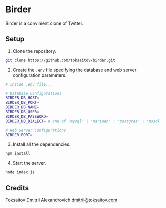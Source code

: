 Birder
======

Birder is a convinient clone of Twitter.

## Setup

1. Clone the repository.

```bash
git clone https://github.com/toksaitov/birder.git
```

2. Create the `.env` file specifying the database
   and web server configuration parameters.

```bash
# Inside .env file...

# Database Configurations
BIRDER_DB_HOST=  
BIRDER_DB_PORT=
BIRDER_DB_NAME=
BIRDER_DB_USER=
BIRDER_DB_PASSWORD=
BIRDER_DB_DIALECT= # one of 'mysql' | 'mariadb' | 'postgres' | 'mssql'

# Web Server Configurations
BIRDER_PORT=
```

3. Install all the dependencies.

```bash
npm install
```

4. Start the server.

```bash
node index.js
```

## Credits

Toksaitov Dmitrii Alexandrovich <dmitrii@toksaitov.com>
